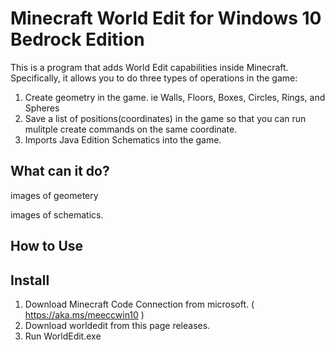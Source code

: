 # Minecraft World Edit for Windows 10 Bedrock Edition


This is a program that adds World Edit capabilities inside Minecraft. Specifically, it allows you to do three types of operations in the game:
1. Create geometry in the game. ie Walls, Floors, Boxes, Circles, Rings, and Spheres
2. Save a list of positions(coordinates) in the game so that you can run mulitple create commands on the same coordinate.
3. Imports Java Edition Schematics into the game.

## What can it do?
images of geometery

images of schematics.

## How to Use

## Install
1. Download Minecraft Code Connection from microsoft. ( https://aka.ms/meeccwin10 )
2. Download worldedit from this page releases.
3. Run WorldEdit.exe

